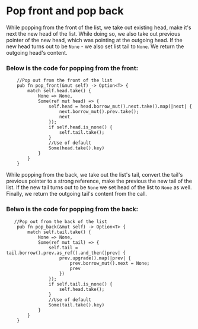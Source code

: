 # Pop front and pop back

While popping from the front of the list, we take out existing head, make it's next the new head of
the list. While doing so, we also take out previous pointer of the new head, which was pointing at
the outgoing head. If the new head turns out to be `None` - we also set list tail to `None`. We
return the outgoing head's content.

### Below is the code for popping from the front:
```rust, ignore
    //Pop out from the front of the list
    pub fn pop_front(&mut self) -> Option<T> {
        match self.head.take() {
            None => None,
            Some(ref mut head) => {
                self.head = head.borrow_mut().next.take().map(|next| {
                    next.borrow_mut().prev.take();
                    next
                });
                if self.head.is_none() {
                    self.tail.take();
                }
                //Use of default
                Some(head.take().key)
            }
        }
    }
```
While popping from the back, we take out the list's tail, convert the tail's previous pointer to a
strong reference, make the previous the new tail of the list. If the new tail turns out to be `None`
we set head of the list to `None` as well. Finally, we return the outgoing tail's content from the
call.

### Belwo is the code for popping from the back:
```rust, ignore
   //Pop out from the back of the list
    pub fn pop_back(&mut self) -> Option<T> {
        match self.tail.take() {
            None => None,
            Some(ref mut tail) => {
                self.tail = tail.borrow().prev.as_ref().and_then(|prev| {
                    prev.upgrade().map(|prev| {
                        prev.borrow_mut().next = None;
                        prev
                    })
                });
                if self.tail.is_none() {
                    self.head.take();
                }
                //Use of default
                Some(tail.take().key)
            }
        }
    }
```

